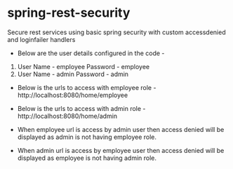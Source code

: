 # spring-rest-security
Secure rest services using basic spring security with custom accessdenied and loginfailer handlers

- Below are the user details configured in the code - 

1. User Name - employee  Password - employee
2. User Name - admin     Password - admin

- Below is the urls to access with employee role - 
    http://localhost:8080/home/employee
    
- Below is the urls to access with admin role -  
    http://localhost:8080/home/admin


- When employee url is access by admin user then access denied will be displayed as admin is not having employee role.
- When admin url is access by employee user then access denied will be displayed as employee is not having admin role.
